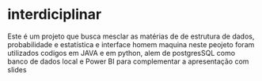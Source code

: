 # interdiciplinar
Este é um projeto que busca mesclar as matérias de de estrutura de dados, probabilidade e estatística e interface homem maquina 
neste peojeto foram utilizados codigos em JAVA e em python, alem de postgresSQL como banco de dados local e Power BI para complementar 
a apresentação com slides